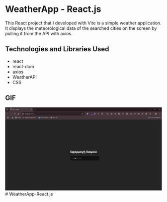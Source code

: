 # WeatherApp - React.js

This React project that I developed with Vite is a simple weather application. It displays the meteorological data of the searched cities on the screen by pulling it from the API with axios.

## Technologies and Libraries Used

- react
- react-dom
- axios
- WeatherAPI
- CSS

## GIF

![Project GIF](public/weatherapp.gif)#   W e a t h e r A p p - R e a c t . j s 
 
 